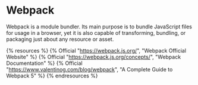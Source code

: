 # Webpack

Webpack is a module bundler. Its main purpose is to bundle JavaScript files for usage in a browser, yet it is also capable of transforming, bundling, or packaging just about any resource or asset.

{% resources %}
  {% Official "https://webpack.js.org/", "Webpack Official Website" %}
  {% Official "https://webpack.js.org/concepts/", "Webpack Documentation" %}
  {% Official "https://www.valentinog.com/blog/webpack", "A Complete Guide to Webpack 5" %}
{% endresources %}
